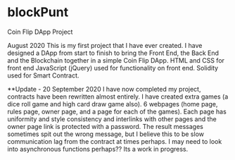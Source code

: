 # blockPunt
Coin Flip DApp Project

August 2020
This is my first project that I have ever created.
I have designed a DApp from start to finish to bring the Front End, the Back End and the Blockchain together in a simple Coin Flip DApp.
HTML and CSS for front end
JavaScript (jQuery) used for functionality on front end.
Solidity used for Smart Contract.


**Update - 20 September 2020
I have now completed my project, contracts have been rewritten almost entirely.
I have created extra games (a dice roll game and high card draw game also).
6 webpages (home page, rules page, owner page, and a page for each of the games).
Each page has uniformity and style consistency and interlinks with other pages and the owner page link is protected with a password.
The result messages sometimes spit out the wrong message, but I believe this to be slow communication lag from the contract at times perhaps.
I may need to look into asynchronous functions perhaps?? Its a work in progress.

